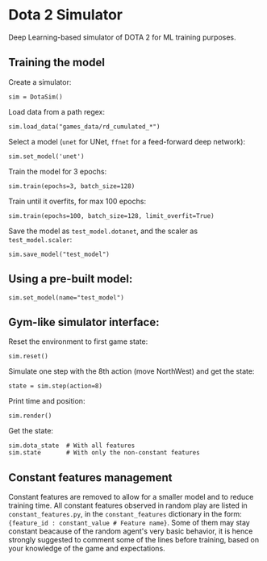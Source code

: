# Dota 2 Simulator
Deep Learning-based simulator of DOTA 2 for ML training purposes.

## Training the model
Create a simulator:
```
sim = DotaSim()
```

Load data from a path regex:
```
sim.load_data("games_data/rd_cumulated_*")
```

Select a model (`unet` for UNet, `ffnet` for a feed-forward deep network):
```
sim.set_model('unet')
```

Train the model for 3 epochs:
```
sim.train(epochs=3, batch_size=128)
```
Train until it overfits, for max 100 epochs:
```
sim.train(epochs=100, batch_size=128, limit_overfit=True)
```

Save the model as  `test_model.dotanet`, and the scaler as `test_model.scaler`:
```
sim.save_model("test_model")
```
## Using a pre-built model:
```
sim.set_model(name="test_model")
```

## Gym-like simulator interface:
Reset the environment to first game state:
```
sim.reset()
```

Simulate one step with the 8th action (move NorthWest) and get the state:
```
state = sim.step(action=8)
```

Print time and position:
```
sim.render()
```

Get the state:
```
sim.dota_state  # With all features
sim.state       # With only the non-constant features
```

## Constant features management
Constant features are removed to allow for a smaller model and to reduce training time.
All constant features observed in random play are listed in `constant_features.py`, in the `constant_features` dictionary in the form: `{feature_id : constant_value # Feature name}`. Some of them may stay constant beacause of the random agent's very basic behavior, it is hence strongly suggested to comment some of the lines before training, based on your knowledge of the game and expectations.
